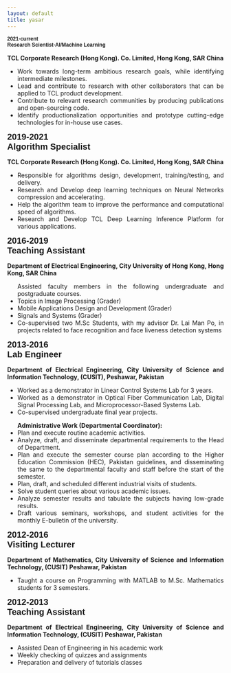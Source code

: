 ```yaml
---
layout: default
title: yasar
---
```

<div class="row">
 <div class="col-md-4 pull-left">
   <div style="font-family: 'Oswald', sans-serif; font-size: 12px;"><b>2021-current<br> 	
    Research Scientist-AI/Machine Learning</b> </div>
 </div>
  <div class="col-md-8 pull-right">
      <div style="margin-top:3%; text-align:justify;">
      <b>TCL Corporate Research (Hong Kong). Co. Limited, Hong Kong, SAR China</b> <br>
       <ul>
        <li>Work towards long-term ambitious research goals, while identifying intermediate milestones.</li>
        <li>Lead and contribute to research with other collaborators that can be applied to TCL product development.</li>
        <li>Contribute to relevant research communities by producing publications and open-sourcing code.</li>
        <li>Identify productionalization opportunities and prototype cutting-edge technologies for in-house use cases.</li>
        </ul>
       </div>
  </div>
  </div>
   
   
 <div class="row">
 <div class="col-md-4 pull-left">
   <div style="font-family: 'Oswald', sans-serif; font-size: 20px;"><b>2019-2021<br> 	
    Algorithm Specialist</b> </div>
 </div>
 <div class="col-md-8 pull-right">
      <div style="margin-top:3%; text-align:justify;">
      <b>TCL Corporate Research (Hong Kong). Co. Limited, Hong Kong, SAR China</b> <br>
       <ul>
        <li>Responsible for algorithms design, development, training/testing, and delivery.</li>
        <li>Research and Develop deep learning techniques on Neural Networks compression and accelerating.</li>
       <li>Help the algorithm team to improve the performance and computational speed of algorithms.</li>
        <li>Research and Develop TCL Deep Learning Inference Platform for various applications.</li>
        </ul>
       </div>
  </div>
 </div>

 
<div class="row">
 <div class="col-md-4 pull-left">
   <div style="font-family: 'Oswald', sans-serif; font-size: 20px;"><b>2016-2019<br>
    Teaching Assistant</b> 
  </div>
 </div> 
  <div class="col-md-8 pull-right">
      <div style="margin-top:3%; text-align:justify;">
 <b>Department of Electrical Engineering, City University of Hong Kong, Hong Kong, SAR China</b><br>
<ul>
Assisted faculty members in the following undergraduate and postgraduate courses.
<li>Topics in Image Processing (Grader)</li>
<li>Mobile Applications Design and Development (Grader)</li>
<li>Signals and Systems (Grader)</li>
<li>Co-supervised two M.Sc Students, with my advisor Dr. Lai Man Po, in projects related to face recognition and face liveness detection systems</li>
 </ul>
       </div>
 </div>
 </div>

<div class="row">
  <div class="col-md-4 pull-left">
   <div style="font-family: 'Oswald', sans-serif; font-size: 20px;"><b>2013-2016<br>
    Lab Engineer</b>
    </div>
   </div>
 <div class="col-md-8 pull-right">
      <div style="margin-top:3%; text-align:justify;">
<b>Department of Electrical Engineering, City University of Science and Information Technology, (CUSIT), Peshawar, Pakistan </b>
<ul>
<li>Worked as a demonstrator in Linear Control Systems Lab for 3 years.</li>
<li>Worked as a demonstrator in Optical Fiber Communication Lab, Digital Signal Processing Lab, and Microprocessor-Based Systems Lab.</li>
<li>Co-supervised undergraduate final year projects.</li>
 </ul>
       <ul>
<b>Administrative Work (Departmental Coordinator):</b>
<li>Plan and execute routine academic activities.</li>
<li>Analyze, draft, and disseminate departmental requirements to the Head of Department.</li>
<li>Plan and execute the semester course plan according to the Higher Education Commission (HEC), Pakistan guidelines, and disseminating the same to the departmental faculty and staff before the start of the semester.</li>
<li>Plan, draft, and scheduled different industrial visits of students.</li>
<li>Solve student queries about various academic issues.</li>
<li>Analyze semester results and tabulate the subjects having low-grade results.</li>
<li>Draft various seminars, workshops, and student activities for the monthly E-bulletin of the university.</li>
        </ul>
</div>
</div>
</div>

<div class="row">
  <div class="col-md-4 pull-left">
   <div style="font-family: 'Oswald', sans-serif; font-size: 20px;"><b>2012-2016<br> 	
    Visiting Lecturer</b>
    </div>
   </div>
  <div class="col-md-8 pull-right">
      <div style="margin-top:3%; text-align:justify;">
<b>Department of Mathematics, City University of Science and Information Technology, (CUSIT) Peshawar, Pakistan </b>
<ul>
<li>Taught a course on Programming with MATLAB to M.Sc. Mathematics students for 3 semesters.</li>
 </ul>
       </div>
   </div>
 </div>
 
<div class="row">
  <div class="col-md-4 pull-left">
   <div style="font-family: 'Oswald', sans-serif; font-size: 20px;"><b>2012-2013<br>
    Teaching Assistant</b>
    </div>
   </div>
 <div class="col-md-8 pull-right">
      <div style="margin-top:3%; text-align:justify;">
 <b>Department of Electrical Engineering, City University of Science and Information Technology, (CUSIT) Peshawar, Pakistan</b>
<ul>
<li>Assisted Dean of Engineering in his academic work</li>
<li>Weekly checking of quizzes and assignments</li>
<li>Preparation and delivery of tutorials classes</li>
 </ul>
       </div>
  </div>
 </div>



